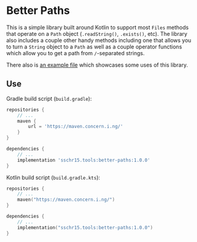 # Better Paths

This is a simple library built around Kotlin to support most `Files` methods
that operate on a `Path` object (`.readString()`, `.exists()`, etc).
The library also includes a couple other handy methods including one that
allows you to turn a `String` object to a `Path` as well as a couple operator
functions which allow you to get a path from `/`-separated strings.

There also is [an example file](src/example/kotlin/com/example/Example.kt)
which showcases some uses of this library.

## Use

Gradle build script (`build.gradle`):
```groovy
repositories {
    // ...
    maven {
        url = 'https://maven.concern.i.ng/'
    }
}

dependencies {
    // ...
    implementation 'sschr15.tools:better-paths:1.0.0'
}
```

Kotlin build script (`build.gradle.kts`):
```kotlin
repositories {
    // ...
    maven("https://maven.concern.i.ng/")
}

dependencies {
    // ...
    implementation("sschr15.tools:better-paths:1.0.0")
}
```
